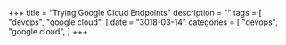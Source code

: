 +++
title = "Trying Google Cloud Endpoints"
description = ""
tags = [
    "devops",
    "google cloud",
]
date = "3018-03-14"
categories = [
    "devops",
    "google cloud",
]
+++
